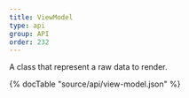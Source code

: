 ```yaml
---
title: ViewModel
type: api
group: API
order: 232
---
```

A class that represent a raw data to render.

{% docTable "source/api/view-model.json" %}


